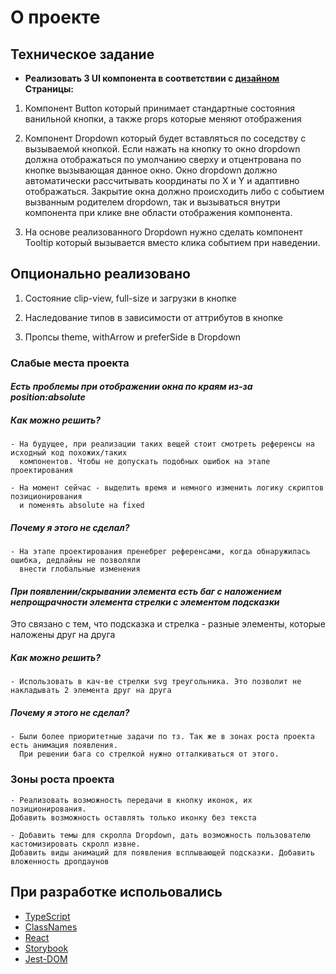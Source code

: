 # О проекте

## Техническое задание

- **Реализовать 3 UI компонента в соответствии с [дизайном](https://www.figma.com/file/OseNWZWoC2aMv1yTEUNIAo/Tasks-for-the-test-period?node-id=0%3A1&t=3ir3uf3gLVXCiYRQ-1)**
  **Страницы:**

1. Компонент Button который принимает стандартные состояния ванильной кнопки, а также props которые меняют отображения

2. Компонент Dropdown который будет вставляться по соседству с вызываемой кнопкой. Если нажать на кнопку то окно dropdown должна отображаться по умолчанию сверху и отцентрована по кнопке вызывающая данное окно.
   Окно dropdown должно автоматически рассчитывать координаты по X и Y и адаптивно отображаться.
   Закрытие окна должно происходить либо с событием вызванным родителем dropdown, так и вызываться внутри компонента при клике вне области отображения компонента.

3. На основе реализованного Dropdown нужно сделать компонент Tooltip который вызывается вместо клика событием при наведении.

## Опционально реализовано

1. Состояние clip-view, full-size и загрузки в кнопке

2. Наследование типов в зависимости от аттрибутов в кнопке

3. Пропсы theme, withArrow и preferSide в Dropdown

### Слабые места проекта

#### _Есть проблемы при отображении окна по краям из-за position:absolute_

##### Как можно решить?

    - На будущее, при реализации таких вещей стоит смотреть референсы на исходный код похожих/таких
      компонентов. Чтобы не допускать подобных ошибок на этапе проектирования

    - На момент сейчас - выделить время и немного изменить логику скриптов позиционирования
      и поменять absolute на fixed

##### Почему я этого не сделал?

    - На этапе проектирования пренебрег референсами, когда обнаружилась ошибка, дедлайны не позволяли
      внести глобальные изменения

#### _При появлении/скрывании элемента есть баг с наложением непрощрачности элемента стрелки с элементом подсказки_

Это связано с тем, что подсказка и стрелка - разные элементы, которые наложены друг на друга

##### Как можно решить?

    - Использовать в кач-ве стрелки svg треугольника. Это позволит не накладывать 2 элемента друг на друга

##### Почему я этого не сделал?

    - Были более приоритетные задачи по тз. Так же в зонах роста проекта есть анимация появления.
      При решении бага со стрелкой нужно отталкиваться от этого.

### Зоны роста проекта

    - Реализовать возможность передачи в кнопку иконок, их позиционирования. 
    Добавить возможность оставлять только иконку без текста

    - Добавить темы для скролла Dropdown, дать возможность пользователю кастомизировать скролл извне. 
    Добавить виды анимаций для появления всплывающей подсказки. Добавить вложенность дропдаунов

## При разработке испольовались

- [TypeScript](https://www.typescriptlang.org/docs/)
- [ClassNames](https://www.npmjs.com/package/classnames)
- [React](https://ru.reactjs.org/)
- [Storybook](https://storybook.js.org/)
- [Jest-DOM](https://testing-library.com/docs/ecosystem-jest-dom/)
